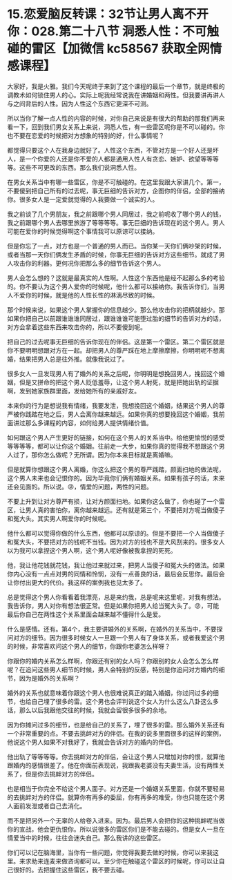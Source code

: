 # 15.恋爱脑反转课：32节让男人离不开你：028.第二十八节 洞悉人性：不可触碰的雷区【加微信 kc58567 获取全网情感课程】

大家好，我是火雅。我们今天呢终于来到了这个课程的最后一个章节，就是终极的调教术如何锁住男人的心。实际上呢我经常说我在讲婚姻和两性。但我要讲再讲人与之间背后的人性。因为人性这个东西它更深不可测。

所以当你了解一点人性的内容的时候，对你自己来说是有很大的帮助的那我们再来看一下，回到我们男女关系上来说，洞悉人性，有一些雷区呢你是不可以碰的。你也不要在恋爱的时候把对方想象的特别的好，什么事情呢？

都觉得只要这个人在我身边就好了。人性这个东西，不管对方是一个好人还是坏人，是一个你爱的人还是你不爱的人都是通用人性人有贪恋、嫉妒、欲望等等等等。这些不可更改的东西。那么我们说洞悉人性。

在男女关系当中有哪一些雷区，你是不可触碰的。在这里我跟大家讲几个。第一，不要傻到把自己所有的过去呢，事无巨细的告诉对方，企图你的伴侣，全部的接纳你。很多女人是一定爱就觉得的人我要做一个诚实的人。

我之前谈了几个男朋友，我之前跟哪个男人同居过，我之前呢收了哪个男人的钱，我之前跟哪个男人去哪里旅游了等等等等。事无巨细的告诉现在的这个男人。男人可能在爱你的时候觉得啊这个事情我可以原谅可以接纳。

但是你忘了一点，对方也是一个普通的男人而已。当你某一天你们俩吵架的时候，或者当那一天你们俩发生矛盾的时候，你事无巨细的告诉对方这些细节。就成了男人攻击你的利器。更何况你把那么多的细节告诉这个男人。

男人会怎么想的？这就是最真实的人性啊。人性这个东西他是经不起那么多的考验的。你不要认为这个男人爱你的时候呢，他什么都可以接纳你。我告诉你们，当男人不爱你的时候，就是他的人性长性的淋漓尽致的时候。

那个时候来说，如果这个男人掌握你的信息越少。那么他攻击你的把柄就越少。那如果你把自己以前跟谁谁谁同居过，跟谁谁谁可能堕过胎的细节的告诉对方的话，对方会拿着这些东西来攻击你的，所以不要傻到呢。

把自己的过去呢事无巨细的告诉你现在的伴侣。这是第一个雷区。第二个雷区就是你不要明明想跟对方在一起。却把男人的尊严踩在地上摩擦摩擦，你明明呢不想离婚，结果把男人总是往外推。就像我说过了。

很多女人一旦发现男人有了婚外的关系之后呢，你明明是想挽回男人，挽回这个婚姻，但是又拼命的把这个男人贬低羞辱，让这个男人射死，就是把她出轨的证据啊，发到她家族群里面，发给她所有的亲戚好友。

本来你的行为是想说我有情绪，我要发泄，我想挽回这个婚姻，结果这个男人的尊严被你践踏在地之后，男人会离你越来越远。如果你真的想要挽回这个婚姻，我前面讲过那么多课程的内容，如何给男人提供情绪价值。

如何跟这个男人产生更好的链接，如何在这个男人的关系当中。给他更愉悦的感受等等等等，都可以让你这个婚姻。往前走一大步，如果你真的觉得我不想跟这个男人过了，那你怎么做呢？无所谓。因为你本来目标就是离婚嘛。

但是就算你想跟这个男人离婚，你这么把这个男的尊严践踏，颜面扫地的做法呢，这个男人未来也会记恨你的。因为毕竟你们俩有婚姻关系。如果有孩子的话，未来还会见面的。所以说。😡，情爱的问题，两性的问题。

不要上升到让对方尊严有损，让对方颜面扫地。如果你这么做了，你也碰了一个雷区，让男人真的害怕你，离你越来越远。还有就是第三个，不要把对方呢当做傻子和冤大头。其实男人啊爱你的时候呢。

他什么都可以觉得你做的什么东西，他都可以原谅的。但是不要把一个人当做傻子和冤大头，不要把对方的钱呢不当钱。因为对方的钱也不是大风刮来的。很多女人以为我可以拿捏这个男人啊，这个男人呢好像被我拿捏的死死。

他，我让他花钱就花钱，我让他过来就过来，把男人当傻子和冤大头的做法。如果你内心没有一点点对男的同情和怜悯，没有一点善良的话，最后会反思你。最后会让你付出更大的代价。我这样的案例我也见太多了。

总是觉得这个男人你看看着我漂亮，总是来约我，总是呢来这里呢，对我有想法。我告诉你，男人对你有想法很正常。但是如果你把男人给当冤大头了。😡，可能最后你自己在两性这个关系里面会越来越不懂得什么是爱。

什么是感情。还有。第4个，我主要讲婚外的关系啊，在婚外的关系当中，不要探问对方的细节。因为很多时候女人一旦跟一个男人有了身体关系，或者我爱这个男的时候，非常喜欢问这个男人的细节，你跟你老婆怎么样呀？

你跟你的婚内关系怎么样啊，你跟还有别的女人吗？你跟别的女人会怎么怎么样呢？在追问这些男人细节的时候，男人会特别的反感，特别是你追问对方婚内的细节，因为是婚外的关系啊？

婚外的关系也就意味着你跟这个男人也很难说真正的踏入婚姻，你过问过多的细节，也给自己埋了很多的雷。这个男也会评判说这个女人为什么这么八卦这么多话，那么以后我跟他交往的时候，我就会留很多很多的余地。

因为你摊问过多的细节，也是给自己的关系了，埋了很多的雷。那么婚外关系还有一个非常重要的点。不要去挑衅对方的伴侣。在我的说多里面很多的这样的案例，他说这个男人如果不对我好了，我就会告诉对方的婚内的伴侣。

他出轨了等等等等。你去挑衅对方的伴侣，会让这个男人只增加对你的恨，就算他跟婚内的感情很差了。他在你面前表现说，我跟我老婆没有夫妻生活，没有两性关系了，但是你去挑衅对方的伴侣。

也是相当于你完全不给这个男人面子。对方还是一个婚姻关系里面，你就不要轻易的去挑衅对方的伴侣。就算你有再多的委屈，你有再多的难受，你也只能在这个男人面前发泄或者自己去消化。

而不是把另外一个无辜的人给卷入进来。因为。最后男人会把你的这种挑衅呢当做你的宣战，他会更仇恨你。所以说很多的雷区你们是不能去碰的。但是女人一旦在情爱当中的时候，往往会迷失自己。那么我讲的这些雷区。

你们可以记在脑海里，当你有一些问题，你觉得我要去做的时候，你可以来我这里。来求助来连麦来做咨询都可以。至少你在触碰这个雷区的时候呢，你可以让自己很好的。去把握住这些雷区，我不要去碰。

